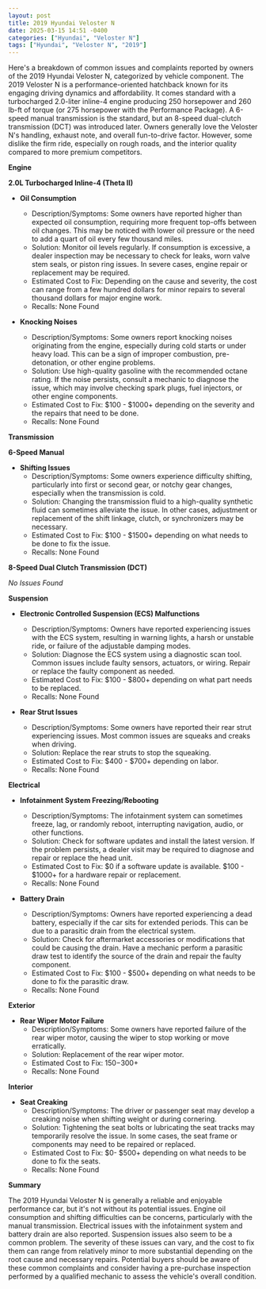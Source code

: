 ```yaml
---
layout: post
title: 2019 Hyundai Veloster N
date: 2025-03-15 14:51 -0400
categories: ["Hyundai", "Veloster N"]
tags: ["Hyundai", "Veloster N", "2019"]
---
```

Here's a breakdown of common issues and complaints reported by owners of the 2019 Hyundai Veloster N, categorized by vehicle component. The 2019 Veloster N is a performance-oriented hatchback known for its engaging driving dynamics and affordability. It comes standard with a turbocharged 2.0-liter inline-4 engine producing 250 horsepower and 260 lb-ft of torque (or 275 horsepower with the Performance Package). A 6-speed manual transmission is the standard, but an 8-speed dual-clutch transmission (DCT) was introduced later. Owners generally love the Veloster N's handling, exhaust note, and overall fun-to-drive factor. However, some dislike the firm ride, especially on rough roads, and the interior quality compared to more premium competitors.

**Engine**

**2.0L Turbocharged Inline-4 (Theta II)**

*   **Oil Consumption**
    *   Description/Symptoms: Some owners have reported higher than expected oil consumption, requiring more frequent top-offs between oil changes. This may be noticed with lower oil pressure or the need to add a quart of oil every few thousand miles.
    *   Solution: Monitor oil levels regularly. If consumption is excessive, a dealer inspection may be necessary to check for leaks, worn valve stem seals, or piston ring issues. In severe cases, engine repair or replacement may be required.
    *   Estimated Cost to Fix: Depending on the cause and severity, the cost can range from a few hundred dollars for minor repairs to several thousand dollars for major engine work.
    *   Recalls: None Found

*   **Knocking Noises**
    *   Description/Symptoms: Some owners report knocking noises originating from the engine, especially during cold starts or under heavy load. This can be a sign of improper combustion, pre-detonation, or other engine problems.
    *   Solution: Use high-quality gasoline with the recommended octane rating. If the noise persists, consult a mechanic to diagnose the issue, which may involve checking spark plugs, fuel injectors, or other engine components.
    *   Estimated Cost to Fix: $100 - $1000+ depending on the severity and the repairs that need to be done.
    *   Recalls: None Found

**Transmission**

**6-Speed Manual**

*   **Shifting Issues**
    *   Description/Symptoms: Some owners experience difficulty shifting, particularly into first or second gear, or notchy gear changes, especially when the transmission is cold.
    *   Solution: Changing the transmission fluid to a high-quality synthetic fluid can sometimes alleviate the issue. In other cases, adjustment or replacement of the shift linkage, clutch, or synchronizers may be necessary.
    *   Estimated Cost to Fix: $100 - $1500+ depending on what needs to be done to fix the issue.
    *   Recalls: None Found

**8-Speed Dual Clutch Transmission (DCT)**

*No Issues Found*

**Suspension**

*   **Electronic Controlled Suspension (ECS) Malfunctions**
    *   Description/Symptoms: Owners have reported experiencing issues with the ECS system, resulting in warning lights, a harsh or unstable ride, or failure of the adjustable damping modes.
    *   Solution: Diagnose the ECS system using a diagnostic scan tool. Common issues include faulty sensors, actuators, or wiring. Repair or replace the faulty component as needed.
    *   Estimated Cost to Fix: $100 - $800+ depending on what part needs to be replaced.
    *   Recalls: None Found

*   **Rear Strut Issues**
    *   Description/Symptoms: Some owners have reported their rear strut experiencing issues. Most common issues are squeaks and creaks when driving.
    *   Solution: Replace the rear struts to stop the squeaking.
    *   Estimated Cost to Fix: $400 - $700+ depending on labor.
    *   Recalls: None Found

**Electrical**

*   **Infotainment System Freezing/Rebooting**
    *   Description/Symptoms: The infotainment system can sometimes freeze, lag, or randomly reboot, interrupting navigation, audio, or other functions.
    *   Solution: Check for software updates and install the latest version. If the problem persists, a dealer visit may be required to diagnose and repair or replace the head unit.
    *   Estimated Cost to Fix: $0 if a software update is available. $100 - $1000+ for a hardware repair or replacement.
    *   Recalls: None Found

*   **Battery Drain**
    *   Description/Symptoms: Owners have reported experiencing a dead battery, especially if the car sits for extended periods. This can be due to a parasitic drain from the electrical system.
    *   Solution: Check for aftermarket accessories or modifications that could be causing the drain. Have a mechanic perform a parasitic draw test to identify the source of the drain and repair the faulty component.
    *   Estimated Cost to Fix: $100 - $500+ depending on what needs to be done to fix the parasitic draw.
    *   Recalls: None Found

**Exterior**

*   **Rear Wiper Motor Failure**
    * Description/Symptoms: Some owners have reported failure of the rear wiper motor, causing the wiper to stop working or move erratically.
    * Solution: Replacement of the rear wiper motor.
    * Estimated Cost to Fix: $150-$300+
    * Recalls: None Found

**Interior**

*   **Seat Creaking**
    *   Description/Symptoms: The driver or passenger seat may develop a creaking noise when shifting weight or during cornering.
    *   Solution: Tightening the seat bolts or lubricating the seat tracks may temporarily resolve the issue. In some cases, the seat frame or components may need to be repaired or replaced.
    *   Estimated Cost to Fix: $0- $500+ depending on what needs to be done to fix the seats.
    *   Recalls: None Found

**Summary**

The 2019 Hyundai Veloster N is generally a reliable and enjoyable performance car, but it's not without its potential issues. Engine oil consumption and shifting difficulties can be concerns, particularly with the manual transmission. Electrical issues with the infotainment system and battery drain are also reported. Suspension issues also seem to be a common problem. The severity of these issues can vary, and the cost to fix them can range from relatively minor to more substantial depending on the root cause and necessary repairs. Potential buyers should be aware of these common complaints and consider having a pre-purchase inspection performed by a qualified mechanic to assess the vehicle's overall condition.

